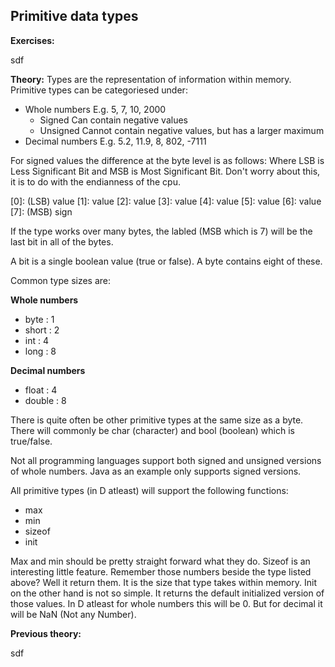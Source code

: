 ## Primitive data types

**Exercises:**

sdf

**Theory:**
Types are the representation of information within memory.
Primitive types can be categoriesed under:

* Whole numbers
    E.g. 5, 7, 10, 2000
    * Signed
        Can contain negative values
    * Unsigned
        Cannot contain negative values, but has a larger maximum
* Decimal numbers
    E.g. 5.2, 11.9, 8, 802, -7111

For signed values the difference at the byte level is as follows:
Where LSB is Less Significant Bit and MSB is Most Significant Bit. Don't worry about this, it is to do with the endianness of the cpu.

[0]: (LSB) value
[1]: value
[2]: value
[3]: value
[4]: value
[5]: value
[6]: value
[7]: (MSB) sign

If the type works over many bytes, the labled (MSB which is 7) will be the last bit in all of the bytes.

A bit is a single boolean value (true or false). A byte contains eight of these.

Common type sizes are:

**Whole numbers**
* byte : 1
* short : 2
* int : 4
* long : 8

**Decimal numbers**
* float : 4
* double : 8

There is quite often be other primitive types at the same size as a byte. There will commonly be char (character) and bool (boolean) which is true/false.

Not all programming languages support both signed and unsigned versions of whole numbers. Java as an example only supports signed versions.

All primitive types (in D atleast) will support the following functions:

* max
* min
* sizeof
* init

Max and min should be pretty straight forward what they do. Sizeof is an interesting little feature. Remember those numbers beside the type listed above? Well it return them. It is the size that type takes within memory. Init on the other hand is not so simple. It returns the default initialized version of those values. In D atleast for whole numbers this will be 0. But for decimal it will be NaN (Not any Number).



**Previous theory:**

sdf